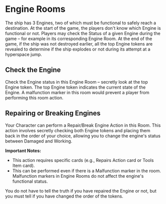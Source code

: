 # Engine Rooms

The ship has 3 Engines, two of which must be functional to safely reach a destination. At the start of the game, the players don't know which Engine is functional or not. Players may check the Status of a given Engine during the game – for example in its corresponding Engine Room. At the end of the game, if the ship was not destroyed earlier, all the top Engine tokens are revealed to determine if the ship explodes or not during its attempt at a hyperspace jump.

## Check the Engine
Check the Engine status in this Engine Room – secretly look at the top Engine token. The top Engine token indicates the current state of the Engine. A malfunction marker in this room would prevent a player from performing this room action.

## Repairing or Breaking Engines
Your Character can perform a Repair/Break Engine Action in this Room. This action involves secretly checking both Engine tokens and placing them back in the order of your choice, allowing you to change the engine's status between Damaged and Working.

**Important Notes:**
- This action requires specific cards (e.g., Repairs Action card or Tools Item card).
- This can be performed even if there is a Malfunction marker in the room. Malfunction markers in Engine Rooms do not affect the engine's functional status.

You do not have to tell the truth if you have repaired the Engine or not, but you must tell if you have changed the order of the tokens.